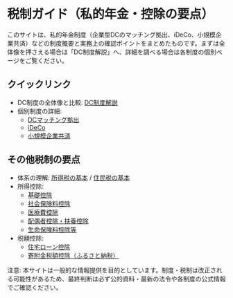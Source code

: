 # 税制ガイド（私的年金・控除の要点）

このサイトは、私的年金制度（企業型DCのマッチング拠出、iDeCo、小規模企業共済）などの制度概要と実務上の確認ポイントをまとめたものです。まずは全体像を押さえる場合は「DC制度解説」へ、詳細を調べる場合は各制度の個別ページをご覧ください。

## クイックリンク
- DC制度の全体像と比較: [DC制度解説](DC制度解説.md)
- 個別制度の詳細:
  - [DCマッチング拠出](DCマッチング拠出.md)
  - [iDeCo](個人型確定拠出年金_iDeCo.md)
  - [小規模企業共済](小規模企業共済.md)

## その他税制の要点
- 体系の理解: [所得税の基本](所得税の基本.md) / [住民税の基本](住民税の基本.md)
- 所得控除:
  - [基礎控除](基礎控除.md)
  - [社会保険料控除](社会保険料控除.md)
  - [医療費控除](医療費控除.md)
  - [配偶者控除・扶養控除](配偶者控除_扶養控除.md)
  - [生命保険料控除等](生命保険料控除等.md)
- 税額控除:
  - [住宅ローン控除](住宅ローン控除.md)
  - [寄附金税額控除（ふるさと納税）](寄附金控除_ふるさと納税.md)

注意: 本サイトは一般的な情報提供を目的としています。制度・税制は改正される可能性があるため、最終判断は必ず公的資料・最新の法令や各制度の公式情報でご確認ください。

